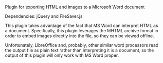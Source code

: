 Plugin for exporting HTML and images to a Microsoft Word document

Dependencies: jQuery and FileSaver.js

This plugin takes advantage of the fact that MS Word can interpret HTML as a document. Specifically, this plugin leverages the MHTML archive format in order to embed images directly into the file, so they can be viewed offline.

Unfortunately, LibreOffice and, probably, other similar word processors read the output file as plain text rather than interpreting it is a document, so the output of this plugin will only work with MS Word proper.
